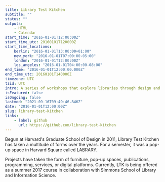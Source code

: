 ```yaml
---
title: Library Test Kitchen
subtitle: ""
status: ""
outputs:
    - HTML
    - Calendar
start_time: "2016-01-01T12:00:00Z"
start_time_utc: 20160101T120000Z
start_time_locations:
    berlin: "2016-01-01T13:00:00+01:00"
    new_york: "2016-01-01T07:00:00-05:00"
    london: "2016-01-01T12:00:00Z"
    los_angeles: "2016-01-01T04:00:00-08:00"
end_time: "2016-01-01T12:00:00.000Z"
end_time_utc: 20160101T140000Z
timezone: UTC
tzid: UTC
intro: A series of workshops that explore libraries through design and making
isFeatured: false
isOngoing: false
lastmod: "2021-09-16T09:49:46.846Z"
date: "2016-01-01T12:00:00Z"
slug: library-test-kitchen
links:
    - label: github
      url: https://github.com/library-test-kitchen
---
```

Begun at Harvard's Graduate School of Design in 2011, Library Test Kitchen has taken a multitude of forms over the years. For a semester, it was a pop-up space in Harvard Square called LABRARY.  

Projects have taken the form of furniture, pop-up spaces, publications, programming, services, or digital platforms. Currently, LTK is being offered as a summer 2017 course in collaboration with Simmons School of Library and Information Science.
